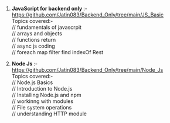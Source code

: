 1. <B>JavaScript for backend only </B> :- https://github.com/Jatin083/Backend_Only/tree/main/JS_Basic</br>
Topics covered:- </br>
// fundamentals of javascrpit</br>
// arrays and objects </br>
// functions return</br>
// async js coding</br>
// foreach map filter find indexOf Rest</br>

2. <B>Node Js </B> :- https://github.com/Jatin083/Backend_Only/tree/main/Node_Js</br>
Topics covered:- </br>
// Node.js Basics</br>
// Introduction to Node.js</br>
// Installing Node.js and npm</br>
// workinng with modules</br>
// File system operations</br>
// understanding HTTP module</br>

